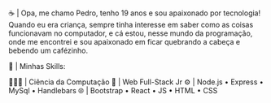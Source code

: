 ☕ | Opa, me chamo Pedro, tenho 19 anos e sou apaixonado por tecnologia! Quando eu era criança, sempre tinha interesse em saber como as coisas funcionavam no computador, e cá estou, nesse mundo da programação, onde me encontrei e sou apaixonado em ficar quebrando a cabeça e bebendo um cafézinho. 

🚀 | Minhas Skills:

👨🏻‍💻 | Ciência da Computação
🥷 | Web Full-Stack Jr
⚙️ | Node.js • Express • MySql • Handlebars
🌐 | Bootstrap • React • JS • HTML • CSS
